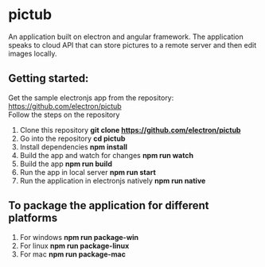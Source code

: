 # pictub
An application built on electron and angular framework. The application speaks to cloud API that can store pictures to a remote server and then edit images locally.


## Getting started:
Get the sample electronjs app from the repository: <br />
https://github.com/electron/pictub <br />
Follow the steps on the repository <br />
1. Clone this repository 
**git clone https://github.com/electron/pictub** <br />
2. Go into the repository
**cd pictub** <br />
3. Install dependencies
**npm install** <br />
4. Build the app and watch for changes
**npm run watch** <br />
5. Build the app
**npm run build** <br />
6. Run the app in local server
**npm run start** <br />
7. Run the application in electronjs natively
**npm run native**

## To package the application for different platforms
1. For windows
**npm run package-win** <br />
2. For linux
**npm run package-linux** <br />
3. For mac
**npm run package-mac** <br />
